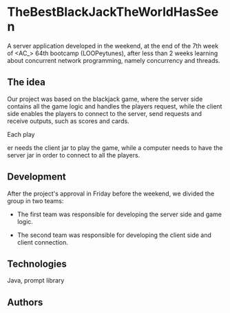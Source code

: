# TheBestBlackJackTheWorldHasSeen

A server application developed in the weekend, at the end of the 7th week of <AC_> 64th bootcamp (LOOPeytunes), after less than 2 weeks learning about concurrent network programming, namely concurrency and threads. 


## The idea

Our project was based on the blackjack game, where the server side contains all the game logic and handles the players request, while the client side enables the players to connect to the server, send requests and receive outputs, such as scores and cards. 

Each play

er needs the client jar to play the game, while a computer needs to have the server jar in order to connect to all the players. 


## Development

After the project's approval in Friday before the weekend, we divided the group in two teams:

 * The first team was responsible for developing the server side and game logic.

 * The second team was responsible for developing the client side and client connection.


## Technologies

Java, prompt library


## Authors
